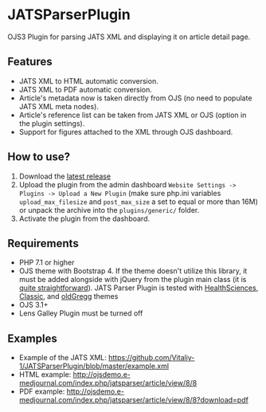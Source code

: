 # JATSParserPlugin
OJS3 Plugin for parsing JATS XML and displaying it on article detail page.
## Features 
* JATS XML to HTML automatic conversion.
* JATS XML to PDF automatic conversion.
* Article's metadata now is taken directly from OJS (no need to populate JATS XML meta nodes).
* Article's reference list can be taken from JATS XML or OJS (option in the plugin settings).
* Support for figures attached to the XML through OJS dashboard.
## How to use?
1. Download the [latest release](https://github.com/Vitaliy-1/JATSParserPlugin/releases) 
2. Upload the plugin from the admin dashboard `Website Settings -> Plugins -> Upload a New Plugin` (make sure php.ini variables `upload_max_filesize` and `post_max_size` a set to equal or more than 16M) or unpack the archive into the `plugins/generic/` folder.
3. Activate the plugin from the dashboard.
## Requirements
* PHP 7.1 or higher
* OJS theme with Bootstrap 4. If the theme doesn't utilize this library, it must be added alongside with jQuery from the plugin main class (it is [quite straightforward](https://github.com/Vitaliy-1/JATSParserPlugin/blob/master/JatsParserPlugin.inc.php#L145-L148)). JATS Parser Plugin is tested with [HealthSciences](https://github.com/pkp/healthSciences), [Classic](https://github.com/Vitaliy-1/classic), and [oldGregg](https://github.com/Vitaliy-1/oldGregg) themes
* OJS 3.1+
* Lens Galley Plugin must be turned off
## Examples
* Example of the JATS XML: https://github.com/Vitaliy-1/JATSParserPlugin/blob/master/example.xml
* HTML example: http://ojsdemo.e-medjournal.com/index.php/jatsparser/article/view/8/8
* PDF example: http://ojsdemo.e-medjournal.com/index.php/jatsparser/article/view/8/8?download=pdf

